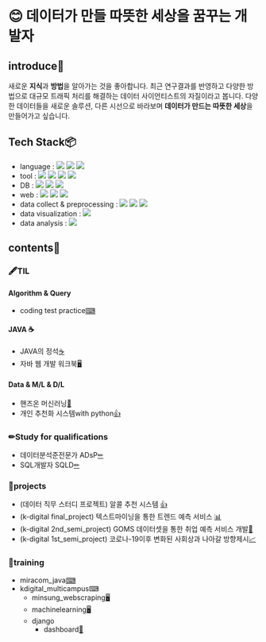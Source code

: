 # 😊 데이터가 만들 따뜻한 세상을 꿈꾸는 개발자

## introduce📝
 새로운 **지식**과 **방법**을 알아가는 것을 좋아합니다. 최근 연구결과를 반영하고 다양한 방법으로 대규모 트래픽 처리를 해결하는 데이터 사이언티스트의 자질이라고 봅니다. 다양한 데이터들을 새로운 솔루션, 다른 시선으로 바라보며 **데이터가 만드는 따뜻한 세상**을 만들어가고 싶습니다.
 
## Tech Stack📦
* language : 
  <img src="https://img.shields.io/badge/Python-3766AB?style=flat-square&logo=Python&logoColor=white"/></a>
  <img src="https://img.shields.io/badge/Java-007396?style=flat-square&logo=Java&logoColor=white"/></a>
  <img src="https://img.shields.io/badge/HTML5-E34F26?style=flat-square&logo=HTML5&logoColor=white"/></a>
* tool : 
  <img src="https://img.shields.io/badge/PyCharm-000000?style=flat-square&logo=PyCharm&logoColor=white"/></a>
  <img src="https://img.shields.io/badge/VS_Code-007ACC?style=flat-square&logo=Visual-Studio-Code&logoColor=white"/></a>
  <img src="https://img.shields.io/badge/Jupyter-F37626?style=flat-square&logo=Jupyter&logoColor=white"/></a>
  <img src="https://img.shields.io/badge/Eclipse_IDE-2C2255?style=flat-square&logo=Eclipse-IDE&logoColor=white"/></a>
* DB : 
  <img src="https://img.shields.io/badge/Mysql-E6B91E?style=flat-square&logo=MySql&logoColor=white"/></a>
  <img src="https://img.shields.io/badge/MariaDB-003545?style=flat-square&logo=MariaDB&logoColor=white"/></a>
  <img src="https://img.shields.io/badge/SQLite-003B57?style=flat-square&logo=SQLite&logoColor=white"/></a>
* web : 
  <img src="https://img.shields.io/badge/SpringBoot-6DB33F?style=flat-square&logo=Spring&logoColor=white"/></a>
  <img src="https://img.shields.io/badge/Django-092E20?style=flat-square&logo=Django&logoColor=white"/></a>
  <img src="https://img.shields.io/badge/Flask-000000?style=flat-square&logo=Flask&logoColor=white"/></a>
* data collect & preprocessing : 
  <img src="https://img.shields.io/badge/Selenium-43B02A?style=flat-square&logo=Selenium&logoColor=white"/></a>
  <img src="https://img.shields.io/badge/pandas-150458?style=flat-square&logo=pandas&logoColor=white"/></a>
  <img src="https://img.shields.io/badge/NumPy-013243?style=flat-square&logo=NumPy&logoColor=white"/></a>
* data visualization : 
  <img src="https://img.shields.io/badge/Tableau-E97627?style=flat-square&logo=Tableau&logoColor=white"/></a>
* data analysis : 
  <img src="https://img.shields.io/badge/scikitlearn-F7931E?style=flat-square&logo=scikit-learn&logoColor=white"/></a>


## contents📑<a id='contents'></a>
### 🖋TIL
#### Algorithm & Query
  * coding test practice[⌨](../../../coding_test)
#### JAVA ☕
  * JAVA의 정석[☕](../../../java_essence)
  * 자바 웹 개발 워크북[🖥](../../../java_web_dev_workbook)
#### Data & M/L & D/L
  * 핸즈온 머신러닝[📱](../../../hands_on_machinelearning)
  * 개인 추천화 시스템with python[👍](../../../personalized_recommendation_system_with_python)

### ✏Study for qualifications
  * 데이터분석준전문가 ADsP[✏](../../../ADsp_stusdy)
  * SQL개발자 SQLD[✏](../../../SQLD_study)

### 🧿projects
  * (데이터 직무 스터디 프로젝트) 알콜 추천 시스템 [👍](../../../alcohol_recommendation_system_project)
  * (k-digital final_project) 텍스트마이닝을 통한 트렌드 예측 서비스 [📊](../../../HEXinAR_exawave_service)
  * (k-digital 2nd_semi_project) GOMS 데이터셋을 통한 취업 예측 서비스 개발[🐻](../../../kd_semi-proJ2_goms_recruitpredict)
  * (k-digital 1st_semi_project) 코로나-19이후 변화된 사회상과 나아갈 방향제시[📈](../../../kd_proJ1covid-19_analysis_web)

### 💾training
  * miracom_java[⌨](../../../miracom_javaEduSummary)
  * kdigital_multicampus⌨
    * minsung_webscraping[🖥](../../../minsung_webscraping)
    * machinelearning[🖥](../../../minsung_machinelearning)
    * django
      * dashboard[📇](../../../0715_dashboard)
